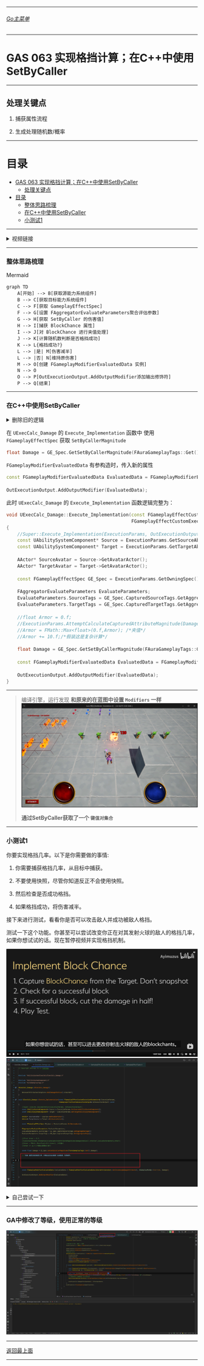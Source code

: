 ___________________________________________________________________________________________
###### [Go主菜单](../MainMenu.md)
___________________________________________________________________________________________

# GAS 063 实现格挡计算；在C++中使用SetByCaller

___________________________________________________________________________________________

## 处理关键点

1. 捕获属性流程

2. 生成处理随机数/概率


___________________________________________________________________________________________

# 目录


- [GAS 063 实现格挡计算；在C++中使用SetByCaller](#gas-063-实现格挡计算在c中使用setbycaller)
  - [处理关键点](#处理关键点)
- [目录](#目录)
    - [整体思路梳理](#整体思路梳理)
    - [在C++中使用SetByCaller](#在c中使用setbycaller)
    - [小测试1](#小测试1)



___________________________________________________________________________________________

<details>
<summary>视频链接</summary>

[视频链接](ZHELISHISHIPINLIANJIE)

------

</details>

___________________________________________________________________________________________

### 整体思路梳理

Mermaid

```mermaid
graph TD
    A[开始] --> B[获取源能力系统组件]
    B --> C[获取目标能力系统组件]
    C --> F[获取 GameplayEffectSpec]
    F --> G[设置 FAggregatorEvaluateParameters聚合评估参数]
    G --> H[获取 SetByCaller 的伤害值]
    H --> I[捕获 BlockChance 属性]
    I --> J[对 BlockChance 进行夹值处理]
    J --> K[计算随机数判断是否格挡成功]
    K --> L{格挡成功?}
    L --> |是| M[伤害减半]
    L --> |否| N[维持原伤害]
    M --> O[创建 FGameplayModifierEvaluatedData 实例]
    N --> O
    O --> P[OutExecutionOutput.AddOutputModifier添加输出修饰符]
    P --> Q[结束]

```



___________________________________________________________________________________________
### 在C++中使用SetByCaller

<details>
<summary>删除旧的逻辑</summary>

> 之前是测试用护甲，把这部分临时逻辑移除![](./GAS_063/2.png)![](./GAS_063/1.png)

------

</details>

在 `UExecCalc_Damage` 的 `Execute_Implementation` 函数中
使用 `FGameplayEffectSpec` 获取 `SetByCallerMagnitude`

```CPP
float Damage = GE_Spec.GetSetByCallerMagnitude(FAuraGameplayTags::Get().Damage);
```

`FGameplayModifierEvaluatedData` 有参构造时，传入新的属性

```CPP
const FGameplayModifierEvaluatedData EvaluatedData = FGameplayModifierEvaluatedData(UAuraAttributeSet::GetIncomingDamageAttribute(), EGameplayModOp::Override, Damage);

OutExecutionOutput.AddOutputModifier(EvaluatedData);
```

此时 `UExecCalc_Damage` 的 `Execute_Implementation` 函数逻辑完整为：

```cpp
void UExecCalc_Damage::Execute_Implementation(const FGameplayEffectCustomExecutionParameters& ExecutionParams,
                                              FGameplayEffectCustomExecutionOutput& OutExecutionOutput) const
{
    //Super::Execute_Implementation(ExecutionParams, OutExecutionOutput);
    const UAbilitySystemComponent* Source = ExecutionParams.GetSourceAbilitySystemComponent();
    const UAbilitySystemComponent* Target = ExecutionParams.GetTargetAbilitySystemComponent();

    AActor* SourceAvatar = Source->GetAvatarActor();
    AActor* TargetAvatar = Target->GetAvatarActor();

    const FGameplayEffectSpec GE_Spec = ExecutionParams.GetOwningSpec();
    
    FAggregatorEvaluateParameters EvaluateParameters;
    EvaluateParameters.SourceTags = GE_Spec.CapturedSourceTags.GetAggregatedTags();
    EvaluateParameters.TargetTags = GE_Spec.CapturedTargetTags.GetAggregatedTags();

    //float Armor = 0.f;
    //ExecutionParams.AttemptCalculateCapturedAttributeMagnitude(DamageStatics().ArmorDef,EvaluateParameters,Armor);
    //Armor = FMath::Max<float>(0.f,Armor); /*夹值*/
    //Armor += 10.f;/*假装这是复杂计算*/
    
    float Damage = GE_Spec.GetSetByCallerMagnitude(FAuraGameplayTags::Get().Damage);
    
    const FGameplayModifierEvaluatedData EvaluatedData = FGameplayModifierEvaluatedData(UAuraAttributeSet::GetIncomingDamageAttribute(), EGameplayModOp::Override, Damage);
    
    OutExecutionOutput.AddOutputModifier(EvaluatedData);
}
```

------

> 编译引擎，运行发现 **和原来的在蓝图中设置 `Modifiers` 一样**![](./GAS_063/5.png)
>
> **通过SetByCaller获取了一个 `键值对集合`**

------

### 小测试1



你要实现格挡几率。以下是你需要做的事情:

1. 你需要捕获格挡几率，从目标中捕获。

2. 不要使用快照，尽管你知道反正不会使用快照。

3. 然后检查是否成功格挡。

4. 如果格挡成功，将伤害减半。



接下来进行测试，看看你是否可以攻击敌人并成功被敌人格挡。

测试一下这个功能。你甚至可以尝试改变你正在对其发射火球的敌人的格挡几率，如果你想试试的话。现在暂停视频并实现格挡机制。

![](./GAS_063/4.png)![](./GAS_063/3.png)

<details>
<summary>自己尝试一下</summary>

> 1. 捕获属性
>    - 在结构体中
>
>      ```cpp
>      struct AuraDamageStatics
>      {
>          DECLARE_ATTRIBUTE_CAPTUREDEF(Armor);
>          DECLARE_ATTRIBUTE_CAPTUREDEF(BlockChance);/*使用官方宏帮助 声明 捕获属性变量的Def*/
>          AuraDamageStatics()
>          {
>             DEFINE_ATTRIBUTE_CAPTUREDEF(UAuraAttributeSet,Armor,Target,false);
>             DEFINE_ATTRIBUTE_CAPTUREDEF(UAuraAttributeSet,BlockChance,Target,false);/*使用官方宏帮助 获取 捕获属性*/
>          }
>      };
>
>      static const AuraDamageStatics& DamageStatics()
>      {
>          static AuraDamageStatics DStatics;
>          return DStatics;
>      }
>      ```
>
>    - 在构造中
>
>      ```cpp
>      UExecCalc_Damage::UExecCalc_Damage()
>      {
>          RelevantAttributesToCapture.Add(DamageStatics().ArmorDef);
>          RelevantAttributesToCapture.Add(DamageStatics().BlockChanceDef);/*这里将属性加入捕获属性数组*/
>      }
>      ```
>
> 2. 获取捕获的属性值
>
>    ```cpp
>    float BlockChance = 0.f;
>    ExecutionParams.AttemptCalculateCapturedAttributeMagnitude(DamageStatics().BlockChanceDef,EvaluateParameters,BlockChance);
>    BlockChance = FMath::Max<float>(0.f,BlockChance);/*对属性进行夹值*/
>    ```
>
> 3. 计算格挡概率
>
>    ```cpp
>    const float Blocked = FMath::RandRange(1, 100);
>    Damage = Blocked < BlockChance ? Damage *= 0.5f : Damage;
>    ```
>
> 下面是完整的 `UExecCalc_Damage` 代码
>
> + `头文件`中：
> ```cpp
> // Copyright belongs to Li Yunlong.
> 
> #pragma once
> 
> #include "CoreMinimal.h"
> #include "GameplayEffectExecutionCalculation.h"
> #include "AbilitySystem/AuraAttributeSet.h"
> #include "ExecCalc_Damage.generated.h"
> 
> struct AuraDamageStatics
> {
> 	DECLARE_ATTRIBUTE_CAPTUREDEF(Armor);
> 	DECLARE_ATTRIBUTE_CAPTUREDEF(BlockChance);
> 	AuraDamageStatics()
> 	{
> 		DEFINE_ATTRIBUTE_CAPTUREDEF(UAuraAttributeSet,Armor,Target,false);
> 		DEFINE_ATTRIBUTE_CAPTUREDEF(UAuraAttributeSet,BlockChance,Target,false);
> 	}
> };
> 
> static const AuraDamageStatics& DamageStatics()
> {
> 	static AuraDamageStatics DStatics;
> 	return DStatics;
> }
> 
> /**
>  * 
>  */
> UCLASS()
> class AURA_API UExecCalc_Damage : public UGameplayEffectExecutionCalculation
> {
> 	GENERATED_BODY()
> 
> public:
> 	UExecCalc_Damage();
> 
> 	virtual void Execute_Implementation(const FGameplayEffectCustomExecutionParameters& ExecutionParams, FGameplayEffectCustomExecutionOutput& OutExecutionOutput) const override;
> };
> 
> ```
>
> + `源文件`中：
> ```cpp
> // Copyright belongs to Li Yunlong.
> 
> 
> #include "AbilitySystem/ExecCalc/ExecCalc_Damage.h"
> 
> #include "AbilitySystemComponent.h"
> #include "AuraGameplayTags.h"
> 
> UExecCalc_Damage::UExecCalc_Damage()
> {
> 	RelevantAttributesToCapture.Add(DamageStatics().ArmorDef);
> 	RelevantAttributesToCapture.Add(DamageStatics().BlockChanceDef);
> }
> 
> void UExecCalc_Damage::Execute_Implementation(const FGameplayEffectCustomExecutionParameters& ExecutionParams,
>                                               FGameplayEffectCustomExecutionOutput& OutExecutionOutput) const
> {
> 	//Super::Execute_Implementation(ExecutionParams, OutExecutionOutput);
> 	const UAbilitySystemComponent* Source = ExecutionParams.GetSourceAbilitySystemComponent();
> 	const UAbilitySystemComponent* Target = ExecutionParams.GetTargetAbilitySystemComponent();
> 
> 	AActor* SourceAvatar = Source->GetAvatarActor();
> 	AActor* TargetAvatar = Target->GetAvatarActor();
> 
> 	const FGameplayEffectSpec GE_Spec = ExecutionParams.GetOwningSpec();
> 	
> 	FAggregatorEvaluateParameters EvaluateParameters;
> 	EvaluateParameters.SourceTags = GE_Spec.CapturedSourceTags.GetAggregatedTags();
> 	EvaluateParameters.TargetTags = GE_Spec.CapturedTargetTags.GetAggregatedTags();
> 
> 	//float Armor = 0.f;
>     //ExecutionParams.AttemptCalculateCapturedAttributeMagnitude(DamageStatics().ArmorDef,EvaluateParameters,Armor);
>     //Armor = FMath::Max<float>(0.f,Armor); /*夹值*/
>     //Armor += 10.f;/*假装这是复杂计算*/
> 
> 	float Damage = GE_Spec.GetSetByCallerMagnitude(FAuraGameplayTags::Get().Damage);
> 	
> 	float BlockChance = 0.f;
> 	ExecutionParams.AttemptCalculateCapturedAttributeMagnitude(DamageStatics().BlockChanceDef,EvaluateParameters,BlockChance);
> 	BlockChance = FMath::Max<float>(0.f,BlockChance);/*对属性进行夹值*/
> 
> 	const float Blocked = FMath::RandRange(1, 100);
> 	Damage = Blocked < BlockChance ? Damage *= 0.5f : Damage;
> 	
> 	const FGameplayModifierEvaluatedData EvaluatedData = FGameplayModifierEvaluatedData(UAuraAttributeSet::GetIncomingDamageAttribute(), EGameplayModOp::Override, Damage);
> 	
> 	OutExecutionOutput.AddOutputModifier(EvaluatedData);
> }
> 
> ```

------

</details>

---
### GA中修改了等级，使用正常的等级

![](./GAS_063/6.png)
___________________________________________________________________________________________

[返回最上面](#Go主菜单)

___________________________________________________________________________________________